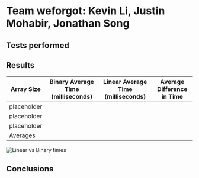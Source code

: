 # Team weforgot: Kevin Li, Justin Mohabir, Jonathan Song
## Tests performed

## Results
| Array Size | Binary Average Time (milliseconds) | Linear Average Time (milliseconds) | Average Difference in Time |
|------------|-------------------------------|-------------------------------|--------------------|
|placeholder |                               |                               |                    |                           
|placeholder |                               |                               |                    |                           
|placeholder |                               |                               |                    |  
|  Averages  |                               |                               |                    |       

![Linear vs Binary times](https://user-images.githubusercontent.com/58864927/146701392-d3ecb411-12df-47fa-8b65-3b9e8af3bb60.png)

## Conclusions
